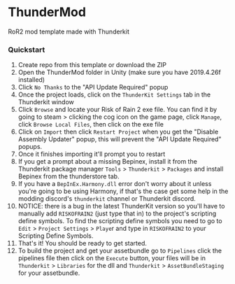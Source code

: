 # ThunderMod
 RoR2 mod template made with Thunderkit

### Quickstart
1. Create repo from this template or download the ZIP
2. Open the ThunderMod folder in Unity (make sure you have 2019.4.26f installed)
3. Click `No Thanks` to the "API Update Required" popup
4. Once the project loads, click on the `ThunderKit Settings` tab in the Thunderkit window
5. Click `Browse` and locate your Risk of Rain 2 exe file. You can find it by going to steam > clicking the cog icon on the game page, click `Manage`, click `Browse Local Files`, then click on the exe file
6. Click on `Import` then click `Restart Project` when you get the "Disable Assembly Updater" popup, this will prevent the "API Update Required" popups.
8. Once it finishes importing it'll prompt you to restart
9. If you get a prompt about a missing Bepinex, install it from the Thunderkit package manager `Tools` > `Thunderkit` > `Packages` and install Bepinex from the thunderstore tab.
10. If you have a `BepInEx.Harmony.dll` error don't worry about it unless you're going to be using Harmony, if that's the case get some help in the modding discord's `thunderkit` channel or Thunderkit discord.
11. NOTICE: there is a bug in the latest ThunderKit version so you'll have to manually add `RISKOFRAIN2` (just type that in) to the project's scripting define symbols. To find the scripting define symbols you need to go to `Edit` > `Project Settings` > `Playe`r and type in `RISKOFRAIN2` to your Scripting Define Symbols.
12. That's it! You should be ready to get started.
13. To build the project and get your assetbundle go to `Pipelines` click the pipelines file then click on the `Execute` button, your files will be in `Thunderkit` > `Libraries` for the dll and `Thunderkit` > `AssetBundleStaging` for your assetbundle.
